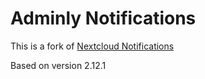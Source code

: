# Adminly Notifications

This is a fork of [Nextcloud Notifications](https://github.com/nextcloud/notifications)

Based on version 2.12.1
